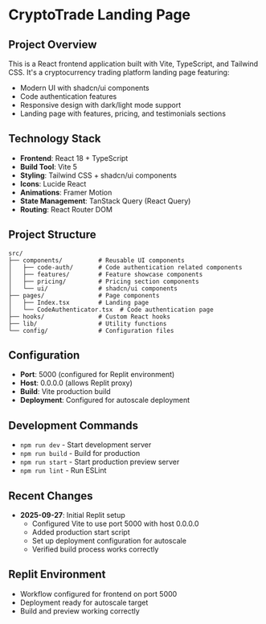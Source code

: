 # CryptoTrade Landing Page

## Project Overview
This is a React frontend application built with Vite, TypeScript, and Tailwind CSS. It's a cryptocurrency trading platform landing page featuring:
- Modern UI with shadcn/ui components
- Code authentication features
- Responsive design with dark/light mode support
- Landing page with features, pricing, and testimonials sections

## Technology Stack
- **Frontend**: React 18 + TypeScript
- **Build Tool**: Vite 5
- **Styling**: Tailwind CSS + shadcn/ui components
- **Icons**: Lucide React
- **Animations**: Framer Motion
- **State Management**: TanStack Query (React Query)
- **Routing**: React Router DOM

## Project Structure
```
src/
├── components/          # Reusable UI components
│   ├── code-auth/       # Code authentication related components
│   ├── features/        # Feature showcase components
│   ├── pricing/         # Pricing section components
│   └── ui/              # shadcn/ui components
├── pages/               # Page components
│   ├── Index.tsx        # Landing page
│   └── CodeAuthenticator.tsx  # Code authentication page
├── hooks/               # Custom React hooks
├── lib/                 # Utility functions
└── config/              # Configuration files
```

## Configuration
- **Port**: 5000 (configured for Replit environment)
- **Host**: 0.0.0.0 (allows Replit proxy)
- **Build**: Vite production build
- **Deployment**: Configured for autoscale deployment

## Development Commands
- `npm run dev` - Start development server
- `npm run build` - Build for production
- `npm run start` - Start production preview server
- `npm run lint` - Run ESLint

## Recent Changes
- **2025-09-27**: Initial Replit setup
  - Configured Vite to use port 5000 with host 0.0.0.0
  - Added production start script
  - Set up deployment configuration for autoscale
  - Verified build process works correctly

## Replit Environment
- Workflow configured for frontend on port 5000
- Deployment ready for autoscale target
- Build and preview working correctly
